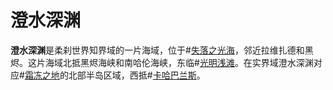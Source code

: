 # 澄水深渊
**澄水深渊**是柔刹世界知界域的一片海域，位于#[失落之光海](locations/sea-of-lost-lights)，邻近拉维扎德和黑烬。这片海域北抵黑烬海峡和南哈伦海峡，东临#[光明浅滩](locations/luminous-shallows)。在实界域澄水深渊对应#[霜冻之地](locations/frostlands)的北部半岛区域，西抵#[卡哈巴兰斯](locations/kharbranth)。
